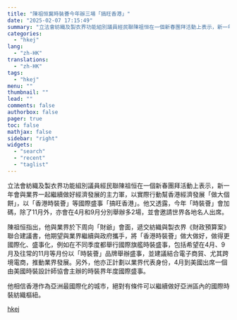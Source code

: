 ```yaml
---
title: "陳祖恒冀時裝薈今年辦三場「搞旺香港」"
date: "2025-02-07 17:15:49"
summary: "立法會紡織及製衣界功能組別議員經民聯陳祖恒在一個新春團拜活動上表示，新一年會與業界一起繼續做好經濟發..."
categories:
  - "hkej"
lang:
  - "zh-HK"
translations:
  - "zh-HK"
tags:
  - "hkej"
menu: ""
thumbnail: ""
lead: ""
comments: false
authorbox: false
pager: true
toc: false
mathjax: false
sidebar: "right"
widgets:
  - "search"
  - "recent"
  - "taglist"
---
```


立法會紡織及製衣界功能組別議員經民聯陳祖恒在一個新春團拜活動上表示，新一年會與業界一起繼續做好經濟發展的主力軍，以實際行動幫香港經濟發展「做大個餅」，以「香港時裝薈」等國際盛事「搞旺香港」。他又透露，今年「時裝薈」會加碼，除了11月外，亦會在4月和9月分別舉辦多2場，並會邀請世界各地名人出席。

陳祖恒指出，他與業界於下周向「財爺」會面，遞交紡織與製衣界《財政預算案》聯合建議書，他期望與業界繼續與政府攜手，將「香港時裝薈」做大做好，做得更國際化、盛事化，例如在不同季度都舉行國際旗艦時裝盛事，包括希望在4月、9月及往常的11月等月份以「時裝薈」品牌舉辦盛事，並建議結合電子商貿、尤其跨境電商，推動業界發展。另外，他亦正計劃以業界代表身份，4月到美國出席一個由美國時裝設計師協會主辦的時裝界年度國際盛事。

他相信香港作為亞洲最國際化的城市，絕對有條件可以繼續做好亞洲區內的國際時裝紡織樞紐。

[hkej](https://www2.hkej.com/instantnews/current/article/3995236/%E9%99%B3%E7%A5%96%E6%81%92%E5%86%80%E6%99%82%E8%A3%9D%E8%96%88%E4%BB%8A%E5%B9%B4%E8%BE%A6%E4%B8%89%E5%A0%B4%E3%80%8C%E6%90%9E%E6%97%BA%E9%A6%99%E6%B8%AF%E3%80%8D)
